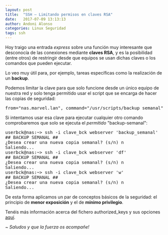 ```yaml
---
layout: post
title:  "SSH – Limitando permisos en claves RSA"
date:   2017-07-09 13:13:13
author: Andoni Alonso
categories: Linux Seguridad
tags: ssh 
---
```


<p style="text-align:left;">Hoy traigo una entrada <em>express</em> sobre una función muy interesante que desconocía de las conexiones mediante <strong>claves RSA</strong>, y es la posibilidad (entre otros) de restringir desde que equipos se usan dichas claves o los comandos que pueden ejecutar.</p>
Lo veo muy útil para, por ejemplo, tareas específicas como la realización de un <strong>backup</strong>.

Podemos limitar la clave para que solo funcione desde un único equipo de nuestra red y solo tenga permitido usar el script que se encarga de hacer las copias de seguridad:
<pre class="code">from="nas.marvel.lan", command="/usr/scripts/backup_semanal" ssh-rsa AAAA...V9S7 userbck@marvel.lan</pre>
Si intentamos usar esa clave para ejecutar cualquier otro comando comprobaremos que solo se ejecuta el <em>permitido</em> "backup-semanal":
<pre class="code">userbck@nas:~> ssh -i clave_bck webserver 'backup_semanal'
## BACKUP SEMANAL ##
¿Desea crear una nueva copia semanal? (s/n) n
Saliendo...
userbck@nas:~> ssh -i clave_bck webserver 'df'
## BACKUP SEMANAL ##
¿Desea crear una nueva copia semanal? (s/n) n
Saliendo...
userbck@nas:~> ssh -i clave_bck webserver 'w'
## BACKUP SEMANAL ##
¿Desea crear una nueva copia semanal? (s/n) n
Saliendo...</pre>
De esta forma aplicamos un par de conceptos básicos de la seguridad: el principio de <strong>menor exposición</strong> y el de <strong>mínimo privilegio</strong>.


<p style="text-align:left;">Tenéis más información acerca del fichero authorized_keys y sus opciones <a href="http://man.openbsd.org/OpenBSD-current/man8/sshd.8#AUTHORIZED_KEYS_FILE_FORMAT">aquí</a>.</p>
<p style="text-align:left;"><em>~ Saludos y que la fuerza os acompañe!</em></p>
